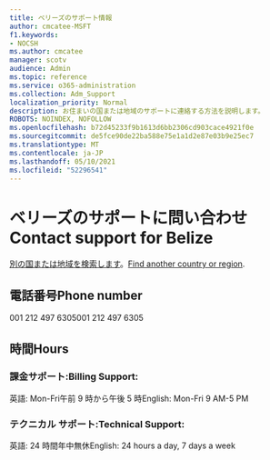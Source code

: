 ```yaml
---
title: ベリーズのサポート情報
author: cmcatee-MSFT
f1.keywords:
- NOCSH
ms.author: cmcatee
manager: scotv
audience: Admin
ms.topic: reference
ms.service: o365-administration
ms.collection: Adm_Support
localization_priority: Normal
description: お住まいの国または地域のサポートに連絡する方法を説明します。
ROBOTS: NOINDEX, NOFOLLOW
ms.openlocfilehash: b72d45233f9b1613d6bb2306cd903cace4921f0e
ms.sourcegitcommit: de5fce90de22ba588e75e1a1d2e87e03b9e25ec7
ms.translationtype: MT
ms.contentlocale: ja-JP
ms.lasthandoff: 05/10/2021
ms.locfileid: "52296541"
---
```

# <a name="contact-support-for-belize"></a><span data-ttu-id="d87ae-103">ベリーズのサポートに問い合わせ</span><span class="sxs-lookup"><span data-stu-id="d87ae-103">Contact support for Belize</span></span>

<span data-ttu-id="d87ae-104">[別の国または地域を検索します](../../business-video/get-help-support.md)。</span><span class="sxs-lookup"><span data-stu-id="d87ae-104">[Find another country or region](../../business-video/get-help-support.md).</span></span>

## <a name="phone-number"></a><span data-ttu-id="d87ae-105">電話番号</span><span class="sxs-lookup"><span data-stu-id="d87ae-105">Phone number</span></span>
<span data-ttu-id="d87ae-106">001 212 497 6305</span><span class="sxs-lookup"><span data-stu-id="d87ae-106">001 212 497 6305</span></span>

## <a name="hours"></a><span data-ttu-id="d87ae-107">時間</span><span class="sxs-lookup"><span data-stu-id="d87ae-107">Hours</span></span>
### <a name="billing-support"></a><span data-ttu-id="d87ae-108">課金サポート:</span><span class="sxs-lookup"><span data-stu-id="d87ae-108">Billing Support:</span></span>

<span data-ttu-id="d87ae-109">英語: Mon-Fri午前 9 時から午後 5 時</span><span class="sxs-lookup"><span data-stu-id="d87ae-109">English: Mon-Fri 9 AM-5 PM</span></span>

### <a name="technical-support"></a><span data-ttu-id="d87ae-110">テクニカル サポート:</span><span class="sxs-lookup"><span data-stu-id="d87ae-110">Technical Support:</span></span>

<span data-ttu-id="d87ae-111">英語: 24 時間年中無休</span><span class="sxs-lookup"><span data-stu-id="d87ae-111">English: 24 hours a day, 7 days a week</span></span>
